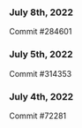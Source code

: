 ### July 8th, 2022

Commit #284601

### July 5th, 2022

Commit #314353


### July 4th, 2022

Commit #72281
